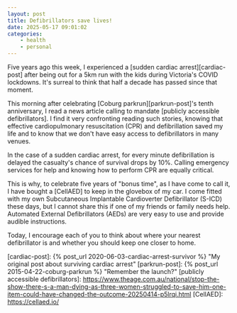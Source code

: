 ```yaml
---
layout: post
title: Defibrillators save lives!
date: 2025-05-17 09:01:02
categories: 
    - health
    - personal
---
```


Five years ago this week, I experienced a [sudden cardiac arrest][cardiac-post] after being out for a 5km run with the kids during Victoria's COVID lockdowns. It's surreal to think that half a decade has passed since that moment.

This morning after celebrating [Coburg parkrun][parkrun-post]'s tenth anniversary, I read a news article calling to mandate [publicly accessible defibrillators]. I find it very confronting reading such stories, knowing that effective cardiopulmonary resuscitation (CPR) and defibrillation saved my life and to know that we don't have easy access to defibrillators in many venues.

In the case of a sudden cardiac arrest, for every minute defibrillation is delayed the casualty's chance of survival drops by 10%. Calling emergency services for help and knowing how to perform CPR are equally critical.

This is why, to celebrate five years of "bonus time", as I have come to call it, I have bought a [CellAED] to keep in the glovebox of my car. I come fitted with my own Subcutaneous Implantable Cardioverter Defibrillator (S-ICD) these days, but I cannot share this if one of my friends or family needs help. Automated External Defibrillators (AEDs) are very easy to use and provide audible instructions.

Today, I encourage each of you to think about where your nearest defibrillator is and whether you should keep one closer to home.

<!-- Links -->
[cardiac-post]: {% post_url 2020-06-03-cardiac-arrest-survivor %} "My original post about surviving cardiac arrest"
[parkrun-post]: {% post_url 2015-04-22-coburg-parkrun %} "Remember the launch?"
[publicly accessible defibrillators]: <https://www.theage.com.au/national/stop-the-show-there-s-a-man-dying-as-three-women-struggled-to-save-him-one-item-could-have-changed-the-outcome-20250414-p5lrqi.html>
[CellAED]: <https://cellaed.io/>
